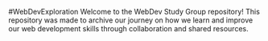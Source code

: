 #WebDevExploration
Welcome to the WebDev Study Group repository! This repository was made to archive our journey on how we learn and improve our web development skills through collaboration and shared resources.
